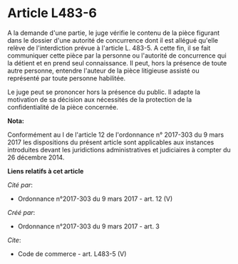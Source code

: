 # Article L483-6

A la demande d'une partie, le juge vérifie le contenu de la pièce figurant dans le dossier d'une autorité de concurrence dont
il est allégué qu'elle relève de l'interdiction prévue à l'article L. 483-5. A cette fin, il se fait communiquer cette pièce
par la personne ou l'autorité de concurrence qui la détient et en prend seul connaissance. Il peut, hors la présence de toute
autre personne, entendre l'auteur de la pièce litigieuse assisté ou représenté par toute personne habilitée. 

Le juge peut se prononcer hors la présence du public. Il adapte la motivation de sa décision aux nécessités de la protection
de la confidentialité de la pièce concernée.

**Nota:**

Conformément au I de l'article 12 de l'ordonnance n° 2017-303 du 9 mars 2017 les dispositions du présent article sont
applicables aux instances introduites devant les juridictions administratives et judiciaires à compter du 26 décembre 2014.

**Liens relatifs à cet article**

_Cité par_:

  - Ordonnance n°2017-303 du 9 mars 2017 - art. 12 (V)

_Créé par_:

  - Ordonnance n°2017-303 du 9 mars 2017 - art. 3

_Cite_:

  - Code de commerce - art. L483-5 (V)
